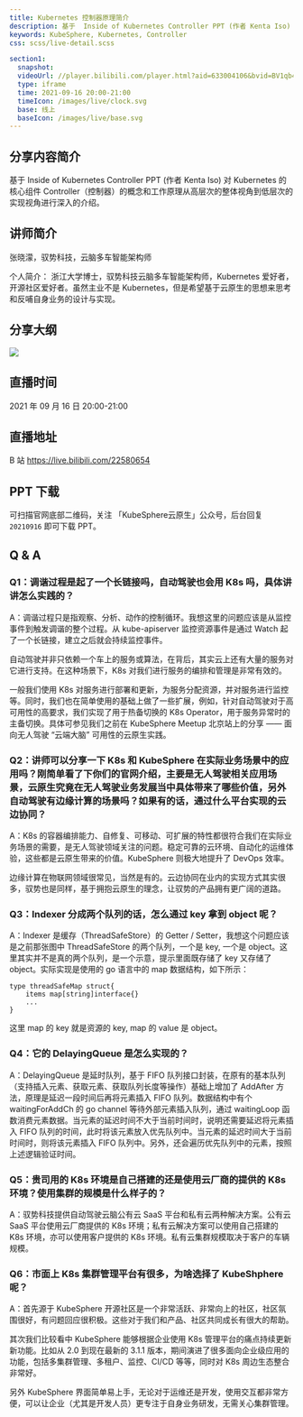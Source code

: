 ```yaml
---
title: Kubernetes 控制器原理简介
description: 基于  Inside of Kubernetes Controller PPT (作者 Kenta Iso) 对 Kubernetes 的核心构件 Controller（控制器）的概念和工作原理从高层次的整体视角到低层次的实现视角进行深入的介绍。
keywords: KubeSphere, Kubernetes, Controller
css: scss/live-detail.scss

section1:
  snapshot: 
  videoUrl: //player.bilibili.com/player.html?aid=633004106&bvid=BV1qb4y127kL&cid=409378884&page=1&high_quality=1
  type: iframe
  time: 2021-09-16 20:00-21:00
  timeIcon: /images/live/clock.svg
  base: 线上
  baseIcon: /images/live/base.svg
---
```

## 分享内容简介

基于  Inside of Kubernetes Controller PPT (作者 Kenta Iso) 对 Kubernetes 的核心组件 Controller（控制器）的概念和工作原理从高层次的整体视角到低层次的实现视角进行深入的介绍。

## 讲师简介

张晓濛，驭势科技，云脑多车智能架构师

个人简介：
浙江大学博士，驭势科技云脑多车智能架构师，Kubernetes 爱好者，开源社区爱好者。虽然主业不是 Kubernetes，但是希望基于云原生的思想来思考和反哺自身业务的设计与实现。

## 分享大纲

![](https://pek3b.qingstor.com/kubesphere-community/images/uisee0916-live.png)

## 直播时间

2021 年 09 月 16 日 20:00-21:00

## 直播地址

B 站  https://live.bilibili.com/22580654

## PPT 下载

可扫描官网底部二维码，关注 「KubeSphere云原生」公众号，后台回复 `20210916` 即可下载 PPT。

## Q & A

### Q1：调谐过程是起了一个长链接吗，自动驾驶也会用 K8s 吗，具体讲讲怎么实践的？

A：调谐过程只是指观察、分析、动作的控制循环。我想这里的问题应该是从监控事件到触发调谐的整个过程。从 kube-apiserver 监控资源事件是通过 Watch 起了一个长链接，建立之后就会持续监控事件。 

自动驾驶并非只依赖一个车上的服务或算法，在背后，其实云上还有大量的服务对它进行支持。在这种场景下，K8s 对我们进行服务的编排和管理是非常有效的。 

一般我们使用 K8s 对服务进行部署和更新，为服务分配资源，并对服务进行监控等。同时，我们也在简单使用的基础上做了一些扩展，例如，针对自动驾驶对于高可用性的高要求，我们实现了用于热备切换的 K8s Operator，用于服务异常时的主备切换。具体可参见我们之前在 KubeSphere Meetup 北京站上的分享 —— 面向无人驾驶 “云端大脑” 可用性的云原生实践。 

### Q2：讲师可以分享一下 K8s 和 KubeSphere 在实际业务场景中的应用吗？刚简单看了下你们的官网介绍，主要是无人驾驶相关应用场景，云原生究竟在无人驾驶业务发展当中具体带来了哪些价值，另外自动驾驶有边缘计算的场景吗？如果有的话，通过什么平台实现的云边协同？

A：K8s 的容器编排能力、自修复、可移动、可扩展的特性都很符合我们在实际业务场景的需要，是无人驾驶领域关注的问题。稳定可靠的云环境、自动化的运维体验，这些都是云原生带来的价值。KubeSphere 则极大地提升了 DevOps 效率。 

边缘计算在物联网领域很常见，当然是有的。云边协同在业内的实现方式其实很多，驭势也是同样，基于拥抱云原生的理念，让驭势的产品拥有更广阔的道路。

### Q3：Indexer 分成两个队列的话，怎么通过 key 拿到 object 呢？ 

A：Indexer 是缓存（ThreadSafeStore）的 Getter / Setter，我想这个问题应该是之前那张图中 ThreadSafeStore 的两个队列，一个是 key, 一个是 object。这里其实并不是真的两个队列，是一个示意，提示里面既存储了 key 又存储了 object。实际实现是使用的 go 语言中的 map 数据结构，如下所示：

```
type threadSafeMap struct{ 
    items map[string]interface{} 
    ... 
}
```

这里 map 的 key 就是资源的 key, map 的 value 是 object。 

### Q4：它的 DelayingQueue 是怎么实现的？ 

A：DelayingQueue 是延时队列，基于 FIFO 队列接口封装，在原有的基本队列（支持插入元素、获取元素、获取队列长度等操作）基础上增加了 AddAfter 方法，原理是延迟一段时间后再将元素插入 FIFO 队列。数据结构中有个 waitingForAddCh 的 go channel 等待外部元素插入队列，通过 waitingLoop 函数消费元素数据。当元素的延迟时间不大于当前时间时，说明还需要延迟将元素插入 FIFO 队列的时间，此时将该元素放入优先队列中。当元素的延迟时间大于当前时间时，则将该元素插入 FIFO 队列中。另外，还会遍历优先队列中的元素，按照上述逻辑验证时间。 

### Q5：贵司用的 K8s 环境是自己搭建的还是使用云厂商的提供的 K8s 环境？使用集群的规模是什么样子的？ 

A：驭势科技提供自动驾驶云脑公有云 SaaS 平台和私有云两种解决方案。公有云 SaaS 平台使用云厂商提供的 K8s 环境；私有云解决方案可以使用自己搭建的 K8s 环境，亦可以使用客户提供的 K8s 环境。私有云集群规模取决于客户的车辆规模。 

### Q6：市面上 K8s 集群管理平台有很多，为啥选择了 KubeShphere 呢？ 

A：首先源于 KubeSphere 开源社区是一个非常活跃、非常向上的社区，社区氛围很好，有问题回应很积极。这些对于我们和产品、社区共同成长有很大的帮助。 

其次我们比较看中 KubeSphere 能够根据企业使用 K8s 管理平台的痛点持续更新新功能。比如从 2.0 到现在最新的 3.1.1 版本，期间演进了很多面向企业级应用的功能，包括多集群管理、多租户、监控、CI/CD 等等，同时对 K8s 周边生态整合非常好。 

另外 KubeSphere 界面简单易上手，无论对于运维还是开发，使用交互都非常方便，可以让企业（尤其是开发人员）更专注于自身业务研发，无需关心集群管理。
